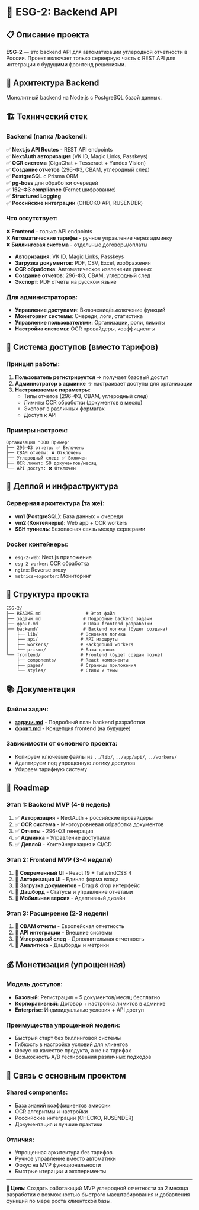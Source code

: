 # 🌿 ESG-2: Backend API

## 📋 Описание проекта
**ESG-2** — это backend API для автоматизации углеродной отчетности в России. Проект включает только серверную часть с REST API для интеграции с будущими фронтенд решениями.

## 🎯 Архитектура Backend
Монолитный backend на Node.js с PostgreSQL базой данных.

## 🏗️ Технический стек

### Backend (папка /backend):
✅ **Next.js API Routes** - REST API endpoints  
✅ **NextAuth авторизация** (VK ID, Magic Links, Passkeys)  
✅ **OCR система** (GigaChat + Tesseract + Yandex Vision)  
✅ **Создание отчетов** (296-ФЗ, CBAM, углеродный след)  
✅ **PostgreSQL** с Prisma ORM  
✅ **pg-boss** для обработки очередей  
✅ **152-ФЗ compliance** (Fernet шифрование)  
✅ **Structured Logging**  
✅ **Российские интеграции** (CHECKO API, RUSENDER)  

### Что отсутствует:
❌ **Frontend** - только API endpoints  
❌ **Автоматические тарифы** - ручное управление через админку  
❌ **Биллинговая система** - отдельные договоры/оплаты
- **Авторизация**: VK ID, Magic Links, Passkeys
- **Загрузка документов**: PDF, CSV, Excel, изображения
- **OCR обработка**: Автоматическое извлечение данных
- **Создание отчетов**: 296-ФЗ, CBAM, углеродный след
- **Экспорт**: PDF отчеты на русском языке

### Для администраторов:
- **Управление доступами**: Включение/выключение функций
- **Мониторинг системы**: Очереди, логи, статистика
- **Управление пользователями**: Организации, роли, лимиты
- **Настройка системы**: OCR провайдеры, коэффициенты

## 🔐 Система доступов (вместо тарифов)

### Принцип работы:
1. **Пользователь регистрируется** → получает базовый доступ
2. **Администратор в админке** → настраивает доступы для организации
3. **Настраиваемые параметры**:
   - Типы отчетов (296-ФЗ, CBAM, углеродный след)
   - Лимиты OCR обработки (документов в месяц)
   - Экспорт в различных форматах
   - Доступ к API

### Примеры настроек:
```
Организация "ООО Пример"
├── 296-ФЗ отчеты: ✅ Включены
├── CBAM отчеты: ❌ Отключены
├── Углеродный след: ✅ Включен
├── OCR лимит: 50 документов/месяц
└── API доступ: ❌ Отключен
```

## 🚀 Деплой и инфраструктура

### Серверная архитектура (та же):
- **vm1 (PostgreSQL)**: База данных + очереди
- **vm2 (Контейнеры)**: Web app + OCR workers
- **SSH туннель**: Безопасная связь между серверами

### Docker контейнеры:
- `esg-2-web`: Next.js приложение
- `esg-2-worker`: OCR обработка  
- `nginx`: Reverse proxy
- `metrics-exporter`: Мониторинг

## 📁 Структура проекта

```
ESG-2/
├── README.md                 # Этот файл
├── задачи.md                # Подробные backend задачи
├── фронт.md                 # План frontend разработки
├── backend/                 # Backend логика (будет создана)
│   ├── lib/                # Основная логика
│   ├── api/                # API маршруты
│   ├── workers/            # Background workers
│   └── prisma/             # База данных
└── frontend/               # Frontend (будет создан позже)
    ├── components/         # React компоненты
    ├── pages/              # Страницы приложения
    └── styles/             # Стили и темы
```

## 📚 Документация

### Файлы задач:
- **[задачи.md](./задачи.md)** - Подробный план backend разработки
- **[фронт.md](./фронт.md)** - Концепция frontend (на будущее)

### Зависимости от основного проекта:
- Копируем ключевые файлы из `../lib/`, `../app/api/`, `../workers/`
- Адаптируем под упрощенную логику доступов
- Убираем тарифную систему

## 🎯 Roadmap

### Этап 1: Backend MVP (4-6 недель)
1. ✅ **Авторизация** - NextAuth + российские провайдеры
2. ✅ **OCR система** - Многоуровневая обработка документов  
3. ✅ **Отчеты** - 296-ФЗ генерация
4. ✅ **Админка** - Управление доступами
5. ✅ **Деплой** - Контейнеризация и CI/CD

### Этап 2: Frontend MVP (3-4 недели)
1. 🔄 **Современный UI** - React 19 + TailwindCSS 4
2. 🔄 **Авторизация UI** - Единая форма входа
3. 🔄 **Загрузка документов** - Drag & drop интерфейс
4. 🔄 **Дашборд** - Статусы и управление отчетами
5. 🔄 **Мобильная версия** - Адаптивный дизайн

### Этап 3: Расширение (2-3 недели)
1. 🔄 **CBAM отчеты** - Европейская отчетность
2. 🔄 **API интеграции** - Внешние системы
3. 🔄 **Углеродный след** - Дополнительная отчетность
4. 🔄 **Аналитика** - Дашборды и метрики

## 💰 Монетизация (упрощенная)

### Модель доступов:
- **Базовый**: Регистрация + 5 документов/месяц бесплатно
- **Корпоративный**: Договор + настройка лимитов в админке
- **Enterprise**: Индивидуальные условия + API доступ

### Преимущества упрощенной модели:
- Быстрый старт без биллинговой системы
- Гибкость в настройке условий для клиентов
- Фокус на качестве продукта, а не на тарифах
- Возможность A/B тестирования различных подходов

## 🔗 Связь с основным проектом

### Shared components:
- База знаний коэффициентов эмиссии
- OCR алгоритмы и настройки
- Российские интеграции (CHECKO, RUSENDER)
- Документация и лучшие практики

### Отличия:
- Упрощенная архитектура без тарифов
- Ручное управление вместо автоматики
- Фокус на MVP функциональности
- Быстрые итерации и эксперименты

---

**🎯 Цель**: Создать работающий MVP углеродной отчетности за 2 месяца разработки с возможностью быстрого масштабирования и добавления функций по мере роста клиентской базы.